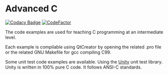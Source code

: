 # Advanced C

[![Codacy Badge](https://api.codacy.com/project/badge/Grade/b4b152e81db44d2e9453eb3350311701)](https://www.codacy.com/project/josokw/AdvancedC/dashboard?utm_source=github.com&amp;utm_medium=referral&amp;utm_content=josokw/AdvancedC&amp;utm_campaign=Badge_Grade_Dashboard)
[![CodeFactor](https://www.codefactor.io/repository/github/josokw/advancedc/badge/master)](https://www.codefactor.io/repository/github/josokw/advancedc/overview/master)

The code examples are used for teaching C programming at an intermediate
level.

Each example is compilable using QtCreator by opening the related .pro
file or the related GNU Makefile for gcc compiling C99.

Some unit test code examples are available. Using the
[Unity](http://www.throwtheswitch.org/unity/) unit test library.
Unity is written in 100% pure C code. It follows ANSI-C standards.
